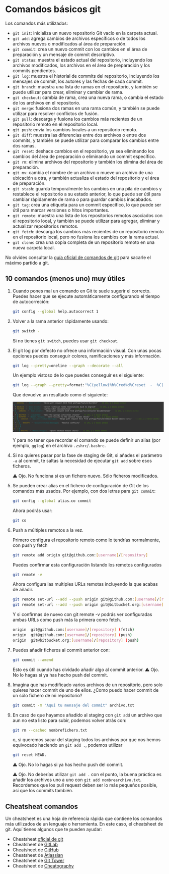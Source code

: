 # Comandos básicos git

Los comandos más utilizados:

- `git init`: inicializa un nuevo repositorio Git vacío en la carpeta actual.
- `git add`: agrega cambios de archivos específicos o de todos los archivos nuevos o modificados al área de preparación.
- `git commit`: crea un nuevo commit con los cambios en el área de preparación y un mensaje de commit descriptivo.
- `git status`: muestra el estado actual del repositorio, incluyendo los archivos modificados, los archivos en el área de preparación y los commits pendientes.
- `git log`: muestra el historial de commits del repositorio, incluyendo los mensajes de commit, los autores y las fechas de cada commit.
- `git branch`: muestra una lista de ramas en el repositorio, y también se puede utilizar para crear, eliminar y cambiar de rama.
- `git checkout`: cambia de rama, crea una nueva rama, o cambia el estado de los archivos en el repositorio.
- `git merge`: fusiona dos ramas en una rama común, y también se puede utilizar para resolver conflictos de fusión.
- `git pull`: descarga y fusiona los cambios más recientes de un repositorio remoto en el repositorio local.
- `git push`: envía los cambios locales a un repositorio remoto.
- `git diff`: muestra las diferencias entre dos archivos o entre dos commits, y también se puede utilizar para comparar los cambios entre dos ramas.
- `git reset`: deshace cambios en el repositorio, ya sea eliminando los cambios del área de preparación o eliminando un commit específico.
- `git rm`: elimina archivos del repositorio y también los elimina del área de preparación.
- `git mv`: cambia el nombre de un archivo o mueve un archivo de una ubicación a otra, y también actualiza el estado del repositorio y el área de preparación.
- `git stash`: guarda temporalmente los cambios en una pila de cambios y restablece el repositorio a su estado anterior, lo que puede ser útil para cambiar rápidamente de rama o para guardar cambios inacabados.
- `git tag`: crea una etiqueta para un commit específico, lo que puede ser útil para marcar versiones o hitos importantes.
- `git remote`: muestra una lista de los repositorios remotos asociados con el repositorio local, y también se puede utilizar para agregar, eliminar y actualizar repositorios remotos.
- `git fetch`: descarga los cambios más recientes de un repositorio remoto en el repositorio local, pero no fusiona los cambios con la rama actual.
- `git clone`: crea una copia completa de un repositorio remoto en una nueva carpeta local.

No olvides consultar la [guía oficial de comandos de git](https://git-scm.com/docs/git) para sacarle el máximo partido a git.


## 10 comandos (menos uno) muy útiles

1. Cuando pones mal un comando en Git te suele sugerir el correcto. Puedes hacer que se ejecute automáticamente configurando el tiempo de autocorreción:

    ```bash
    git config --global help.autocorrect 1
    ```

2. Volver a la rama anterior rápidamente usando:

    ```bash
    git switch -
    ```

    Si no tienes `git switch`, puedes usar `git checkout`.

3. El git log por defecto no ofrece una información visual. Con unas pocas opciones puedes conseguir colores, ramificaciones y más información.

    ```bash
    git log --pretty=oneline --graph --decorate --all
    ```

    Un ejemplo vistoso de lo que puedes conseguir es el siguiente:

    ```bash
    git log --graph --pretty=format:"%C(yellow)%h%Cred%d%Creset  -  %C(cyan)%an%Creset:  '%s'    %Cgreen(%cr)%Creset"
    ```

    Que devuelve un resultado como el siguiente:

    ![](../../_media/02_hands_on/git-log-format.png)

    Y para no tener que recordar el comando se puede definir un alias (por ejemplo, `gglog`) en el archivo `.zshrc`/`.bashrc`.

4. Si no quieres pasar por la fase de staging de Git, si añades el parámetro `-a` al commit, te saltas la necesidad de ejecutar `git add` sobre esos ficheros.

    ⚠️ Ojo. No funciona si es un fichero nuevo. Sólo ficheros modificados.

5. Se pueden crear alias en el fichero de configuración de Git de los comandos más usados. Por ejemplo, con dos letras para `git commit`:

    ```bash
    git config --global alias․co commit
    ```

    Ahora podrás usar:

    ```bash
    git co
    ```

6. Push a múltiples remotos a la vez.

    Primero configura el repositorio remoto como lo tendrías normalmente, con push y fetch

    ```bash
    git remote add origin git@github.com:[username]/[repository]
    ```

    Puedes confirmar esta configuración listando los remotos configurados

    ```bash
    git remote -v
    ```

    Ahora configura las multiples URLs remotas incluyendo la que acabas de añadir.

    ```bash
    git remote set-url --add --push origin git@github.com:[username]/[repository]
    git remote set-url --add --push origin git@bitbucket.org:[username]/[repository]
    ```

    Y si confirmas de nuevo con git remote -v podrás ver configuradas ambas URLs como push más la primera como fetch.

    ```bash
    origin	git@github.com:[username]/[repository] (fetch)
    origin	git@github.com:[username]/[repository] (push)
    origin	git@bitbucket.org:[username]/[repository] (push)
    ```

7. Puedes añadir ficheros al commit anterior con:

    ```bash
    git commit --amend
    ```

    Esto es útil cuando has olvidado añadir algo al commit anterior.
    ⚠️ Ojo. No lo hagas si ya has hecho push del commit.

8. Imagina que has modificado varios archivos de un repositorio, pero solo quieres hacer commit de uno de ellos. ¿Como puedo hacer commit de un sólo fichero de mi repositorio?

    ```bash
    git commit -m "Aquí tu mensaje del commit" archivo.txt
    ```

9. En caso de que hayamos añadido al staging con `git add` un archivo que aun no esta listo para subir, podemos volver atrás con:

    ```bash
    git rm --cached nombrefichero.txt
    ```
    
    o, si queremos sacar del staging todos los archivos por que nos hemos equivocado haciendo un `git add .`, podemos utilizar 
    ```bash
    git reset HEAD. 
    ```
    ⚠️ Ojo. No lo hagas si ya has hecho push del commit.

    ⚠️ Ojo. No deberías utilizar `git add .` con el punto, la buena práctica es añadir los archivos uno a uno con `git add nombrearchivo.txt`. Recordemos que los pull request deben ser lo más pequeños posible, así que los commits también.

## Cheatsheat comandos
Un cheatsheet es una hoja de referencia rápida que contiene los comandos más utilizados de un lenguaje o herramienta. En este caso, el cheatsheet de git. Aquí tienes algunos que te pueden ayudar:
- Cheatsheat [oficial de git](https://training.github.com/downloads/es_ES/github-git-cheat-sheet/)
- Cheatsheet de [GitLab](https://about.gitlab.com/images/press/git-cheat-sheet.pdf)
- Cheatsheet de [GitHub](https://education.github.com/git-cheat-sheet-education.pdf)
- Cheatsheet de [Atlassian](https://www.atlassian.com/es/git/tutorials/atlassian-git-cheatsheet)
- Cheatsheet de [Git Tower](https://www.git-tower.com/blog/git-cheat-sheet/)
- Cheatsheet de [Cheatography](https://cheatography.com/itsellej/cheat-sheets/git-commands/)
